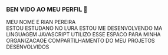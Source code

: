 ### BEN VIDO AO MEU PERFIL 👋
MEU NOME E RIAN PEREIRA  
ESTOU ESTUDANO NO LURA
ESTOU ME DESENVOLVENDO MA LINGUAGEM JAVASCRIPT
UTILIZO ESSE ESPACO PARA MINHA ORGANIZACAOE COMPARTILHAMENTO DO MEU PROJETOS DESENVOLVIDOS
